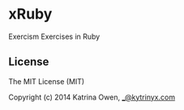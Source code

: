 # xRuby

Exercism Exercises in Ruby
## License
The MIT License (MIT)

Copyright (c) 2014 Katrina Owen, _@kytrinyx.com
